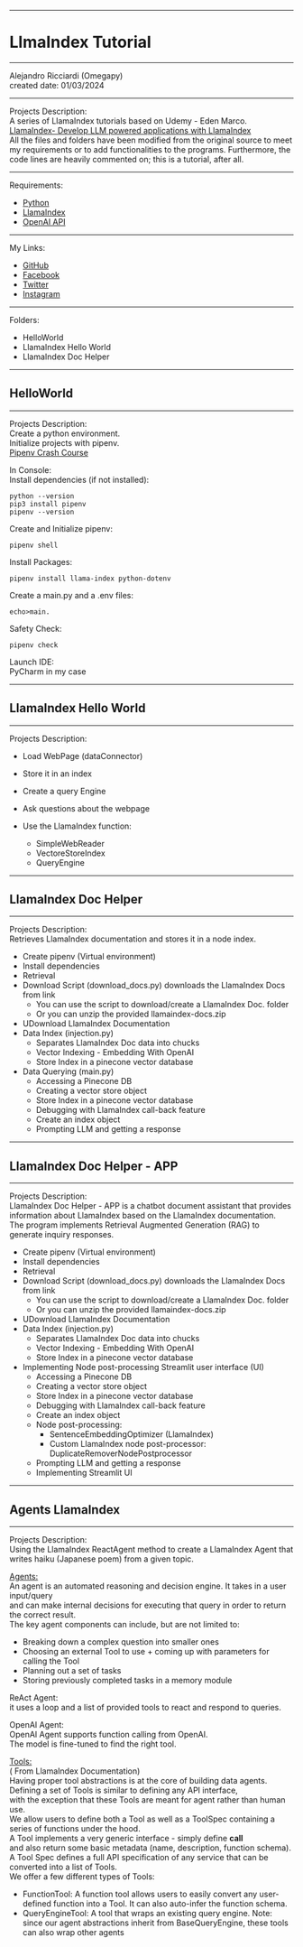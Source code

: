 -----------------------------------------------------------------------------------------------------------------------------
# LlmaIndex Tutorial
-----------------------------------------------------------------------------------------------------------------------------

 Alejandro Ricciardi (Omegapy)  
 created date: 01/03/2024  

-----------------------------------------------------------------------------------------------------------------------------

Projects Description:  
A series of LlamaIndex tutorials based on Udemy - Eden Marco.  
[LlamaIndex- Develop LLM powered applications with LlamaIndex](https://www.udemy.com/course/lamaindex/)  
All the files and folders have been modified from the original source to meet my requirements or to add functionalities to the programs. 
Furthermore, the code lines are heavily commented on; this is a tutorial, after all.

-----------------------------------------------------------------------------------------------------------------------------

Requirements:  
- [Python](https://www.python.org/)   
- [LlamaIndex](https://www.llamaindex.ai/)  
- [OpenAI API](https://openai.com/)  

-----------------------------------------------------------------------------------------------------------------------------

My Links:   
- [GitHub](https://github.com/Omegapy)   
- [Facebook](https://www.facebook.com/profile.php?id=100089638857137)  
- [Twitter](https://twitter.com/RicciardiAlex)   
- [Instagram](https://www.instagram.com/alexomegapy/)  

-----------------------------------------------------------------------------------------------------------------------------

Folders:
- HelloWorld
- LlamaIndex Hello World
- LlamaIndex Doc Helper


-----------------------------------------------------------------------------------------------------------------------------
## HelloWorld
-----------------------------------------------------------------------------------------------------------------------------

Projects Description:  
Create a python environment.  
Initialize projects with pipenv.  
[Pipenv Crash Course](https://www.youtube.com/watch?v=6Qmnh5C4Pmo) 

In Console:  
Install dependencies (if not installed):  
```
python --version
pip3 install pipenv
pipenv --version
```
Create and Initialize pipenv:
``` 
pipenv shell
```
Install Packages:
```
pipenv install llama-index python-dotenv
```
Create a main.py and a .env files:
```
echo>main.
```
Safety Check:
```
pipenv check
```
Launch IDE:  
PyCharm in my case

-----------------------------------------------------------------------------------------------------------------------------
## LlamaIndex Hello World
-----------------------------------------------------------------------------------------------------------------------------

Projects Description:  
- Load WebPage (dataConnector)

- Store it in an index
- Create a query Engine
- Ask questions about the webpage
- Use the LlamaIndex function:
    - SimpleWebReader
    - VectoreStoreIndex
    - QueryEngine

-----------------------------------------------------------------------------------------------------------------------------
## LlamaIndex Doc Helper
-----------------------------------------------------------------------------------------------------------------------------

Projects Description:  
Retrieves LlamaIndex documentation and stores it in a node index.
- Create pipenv (Virtual environment) 
- Install dependencies
- Retrieval
- Download Script (download_docs.py) downloads the LlamaIndex Docs from link
    - You can use the script to download/create a LlamaIndex Doc. folder
    - Or you can unzip the provided llamaindex-docs.zip
- UDownload LlamaIndex Documentation
- Data Index (injection.py)
    - Separates LlamaIndex Doc data into chucks
    - Vector Indexing - Embedding With OpenAI
    - Store Index in a pinecone vector database
- Data Querying (main.py)
    - Accessing a Pinecone DB
   - Creating a vector store object
   - Store Index in a pinecone vector database
   - Debugging with LlamaIndex call-back feature
   - Create an index object
   - Prompting LLM and getting a response

-----------------------------------------------------------------------------------------------------------------------------
## LlamaIndex Doc Helper - APP
-----------------------------------------------------------------------------------------------------------------------------

Projects Description:  
LlamaIndex Doc Helper - APP is a chatbot document assistant that provides information about LlamaIndex based on the LlamaIndex documentation.  
The program implements Retrieval Augmented Generation (RAG) to generate inquiry responses.
- Create pipenv (Virtual environment) 
- Install dependencies
- Retrieval
- Download Script (download_docs.py) downloads the LlamaIndex Docs from link
    - You can use the script to download/create a LlamaIndex Doc. folder
    - Or you can unzip the provided llamaindex-docs.zip
- UDownload LlamaIndex Documentation
- Data Index (injection.py)
    - Separates LlamaIndex Doc data into chucks
    - Vector Indexing - Embedding With OpenAI
    - Store Index in a pinecone vector database
- Implementing Node post-processing Streamlit user interface (UI) 
   - Accessing a Pinecone DB
   - Creating a vector store object
   - Store Index in a pinecone vector database
   - Debugging with LlamaIndex call-back feature
   - Create an index object
   - Node post-processing:
      - SentenceEmbeddingOptimizer (LlamaIndex)
      - Custom LlamaIndex node post-processor: DuplicateRemoverNodePostprocessor
   - Prompting LLM and getting a response
   - Implementing Streamlit UI

-----------------------------------------------------------------------------------------------------------------------------
## Agents LlamaIndex
-----------------------------------------------------------------------------------------------------------------------------

Projects Description:  
Using the LlamaIndex ReactAgent method to create a LlamaIndex Agent that writes haiku (Japanese poem) from a given topic.  

[Agents:](https://docs.llamaindex.ai/en/stable/use_cases/agents.html#agents)  
An agent is an automated reasoning and decision engine. It takes in a user input/query  
and can make internal decisions for executing that query in order to return the correct result.  
The key agent components can include, but are not limited to:  
-	Breaking down a complex question into smaller ones  
-	Choosing an external Tool to use + coming up with parameters for calling the Tool  
- Planning out a set of tasks  
-	Storing previously completed tasks in a memory module
  
ReAct Agent:  
it uses a loop and a list of provided tools to react and respond to queries.  

OpenAI Agent:  
OpenAI Agent supports function calling from OpenAI.    
The model is fine-tuned to find the right tool.

[Tools:](https://docs.llamaindex.ai/en/stable/module_guides/deploying/agents/tools/root.html#tools)  
( From LlamaIndex Documentation)   
Having proper tool abstractions is at the core of building data agents.  
Defining a set of Tools is similar to defining any API interface,  
with the exception that these Tools are meant for agent rather than human use.  
We allow users to define both a Tool as well as a ToolSpec containing a series of functions under the hood.  
A Tool implements a very generic interface - simply define __call__  
and also return some basic metadata (name, description, function schema).	  
A Tool Spec defines a full API specification of any service that can be converted into a list of Tools.  
We offer a few different types of Tools:	  
- FunctionTool: A function tool allows users to easily convert any user-defined function into a Tool. It can also auto-infer the function schema.  
-	QueryEngineTool: A tool that wraps an existing query engine. Note: since our agent abstractions inherit from BaseQueryEngine, these tools can also wrap other agents    







